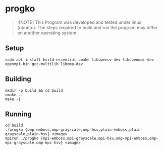# progko

> ![NOTE]
> This Program was developed and tested under linux (ubuntu).
> The steps required to build and run the program may differ on another operating system.

## Setup

```shell
sudo apt install build-essential cmake libopencv-dev libopenmpi-dev openmpi-bin gcc-multilib libomp-dev
```

## Building

```shell
mkdir -p build && cd build
cmake ..
make -j
```

## Running

```shell
cd build
./progko {omp-emboss,omp-grayscale,omp-hsv,plain-emboss,plain-grayscale,plain-hsv} <image>
mpirun ./progko {mpi-emboss,mpi-grayscale,mpi-hsv,omp-mpi-emboss,omp-mpi-grayscale,omp-mpi-hsv} <image>
```
